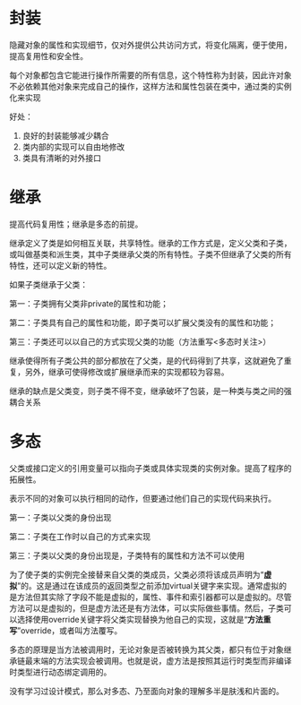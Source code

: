 # 封装
 隐藏对象的属性和实现细节，仅对外提供公共访问方式，将变化隔离，便于使用，提高复用性和安全性。

每个对象都包含它能进行操作所需要的所有信息，这个特性称为封装，因此许对象不必依赖其他对象来完成自己的操作，这样方法和属性包装在类中，通过类的实例化来实现

好处：

1. 良好的封装能够减少耦合
2. 类内部的实现可以自由地修改
3. 类具有清晰的对外接口

# 继承  
 提高代码复用性；继承是多态的前提。

继承定义了类是如何相互关联，共享特性。继承的工作方式是，定义父类和子类，或叫做基类和派生类，其中子类继承父类的所有特性。子类不但继承了父类的所有特性，还可以定义新的特性。

如果子类继承于父类：

第一：子类拥有父类非private的属性和功能；

第二：子类具有自己的属性和功能，即子类可以扩展父类没有的属性和功能；

第三：子类还可以以自己的方式实现父类的功能（方法重写<多态时关注>）



继承使得所有子类公共的部分都放在了父类，是的代码得到了共享，这就避免了重复，另外，继承可使得修改或扩展继承而来的实现都较为容易。

继承的缺点是父类变，则子类不得不变，继承破坏了包装，是一种类与类之间的强耦合关系

# 多态
 父类或接口定义的引用变量可以指向子类或具体实现类的实例对象。提高了程序的拓展性。

表示不同的对象可以执行相同的动作，但要通过他们自己的实现代码来执行。

第一：子类以父类的身份出现

第二：子类在工作时以自己的方式来实现

第三：子类以父类的身份出现是，子类特有的属性和方法不可以使用

为了使子类的实例完全接替来自父类的类成员，父类必须将该成员声明为“**虚拟**”的。这是通过在该成员的返回类型之前添加virtual关键字来实现。通常虚拟的是方法但其实除了字段不能是虚拟的，属性、事件和索引器都可以是虚拟的。尽管方法可以是虚拟的，但是虚方法还是有方法体，可以实际做些事情。然后，子类可以选择使用override关键字将父类实现替换为他自己的实现，这就是“**方法重写**”override，或者叫方法覆写。

多态的原理是当方法被调用时，无论对象是否被转换为其父类，都只有位于对象继承链最末端的方法实现会被调用。也就是说，虚方法是按照其运行时类型而非编译时类型进行动态绑定调用的。

没有学习过设计模式，那么对多态、乃至面向对象的理解多半是肤浅和片面的。

